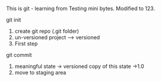 This is git - learning from Testing mini bytes. Modified to 123.

git init
1. create git repo (.git folder)
2. un-versioned project --> versioned
3. First step

git commit
1. meaningful state -> versioned copy of this state ->1.0
2. move to staging area